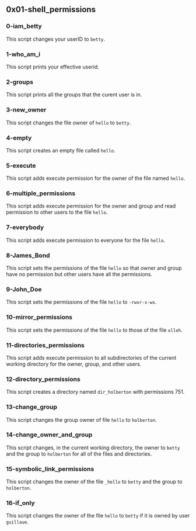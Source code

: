 ## 0x01-shell_permissions
### 0-iam_betty
This script changes your userID to `betty`.
### 1-who_am_i
This script prints your effective userid. 
### 2-groups
This script prints all the groups that the curent user is in.
### 3-new_owner
This script changes the file owner of `hello` to `betty`. 
### 4-empty
This script creates an empty file called `hello`.
### 5-execute
This script adds execute permission for the owner of the file named `hello`.
### 6-multiple_permissions
This script adds execute permission for the owner and group and read permission to other users to the file `hello`. 
### 7-everybody
This script adds execute permission to everyone for the file `hello`. 
### 8-James_Bond
This script sets the permissions of the file `hello` so that owner and group have no permission but other users have all the permissions. 
### 9-John_Doe
This script sets the permissions of the file `hello` to `-rwxr-x-wx`. 
### 10-mirror_permissions
This script sets the permissions of the file `hello` to those of the file `olleh`. 
### 11-directories_permissions
This script adds execute permission to all subdirectories of the current working directory for the owner, group, and other users. 
### 12-directory_permissions
This script creates a directory named `dir_holberton` with permissions 751. 
### 13-change_group
This script changes the group owner of file `hello` to `holberton`. 
### 14-change_owner_and_group
This script changes, in the current working directory, the owner to `betty` and the group to `holberton` for all of the files and directories. 
### 15-symbolic_link_permissions
This script changes the owner of the file `_hello` to `betty` and the group to `holberton`.
### 16-if_only
This script changes the owner of the file `hello` to `betty` if it is owned by user `guillaue`. 
